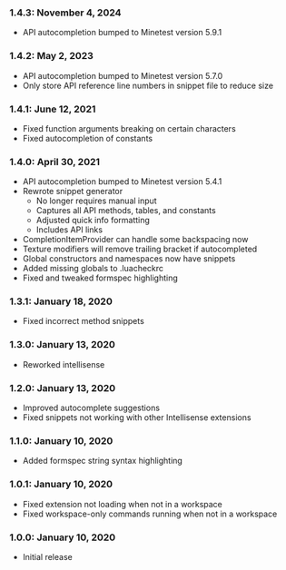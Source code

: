 ### 1.4.3: November 4, 2024
- API autocompletion bumped to Minetest version 5.9.1

### 1.4.2: May 2, 2023
- API autocompletion bumped to Minetest version 5.7.0
- Only store API reference line numbers in snippet file to reduce size

### 1.4.1: June 12, 2021
- Fixed function arguments breaking on certain characters
- Fixed autocompletion of constants

### 1.4.0: April 30, 2021
- API autocompletion bumped to Minetest version 5.4.1
- Rewrote snippet generator
  - No longer requires manual input
  - Captures all API methods, tables, and constants
  - Adjusted quick info formatting
  - Includes API links
- CompletionItemProvider can handle some backspacing now
- Texture modifiers will remove trailing bracket if autocompleted
- Global constructors and namespaces now have snippets
- Added missing globals to .luacheckrc
- Fixed and tweaked formspec highlighting

### 1.3.1: January 18, 2020
- Fixed incorrect method snippets

### 1.3.0: January 13, 2020
- Reworked intellisense

### 1.2.0: January 13, 2020
- Improved autocomplete suggestions
- Fixed snippets not working with other Intellisense extensions

### 1.1.0: January 10, 2020
- Added formspec string syntax highlighting

### 1.0.1: January 10, 2020
- Fixed extension not loading when not in a workspace
- Fixed workspace-only commands running when not in a workspace

### 1.0.0: January 10, 2020
- Initial release

